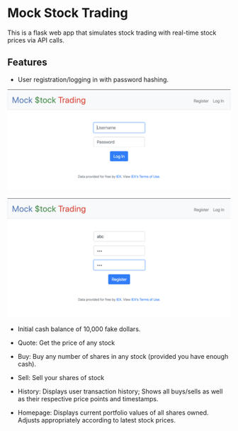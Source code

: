 # Mock Stock Trading

This is a flask web app that simulates stock trading with real-time stock prices via API calls.

## Features

* User registration/logging in with password hashing.

![Login Screen](/images/1_login_and_reg_A.png)

![Registration Screen](/images/2_login_and_reg_B.png)

* Initial cash balance of 10,000 fake dollars.

* Quote: Get the price of any stock

* Buy: Buy any number of shares in any stock (provided you have enough cash).

* Sell: Sell your shares of stock

* History: Displays user transaction history; Shows all buys/sells as well as their respective price points and timestamps.

* Homepage: Displays current portfolio values of all shares owned. Adjusts appropriately according to latest stock prices.
